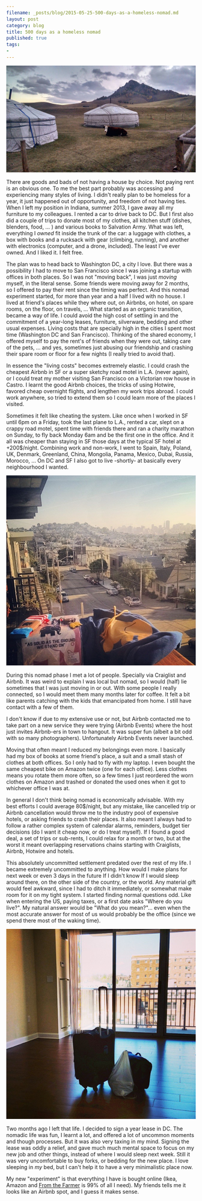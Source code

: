 ```yaml
---
filename: _posts/blog/2015-05-25-500-days-as-a-homeless-nomad.md
layout: post
category: blog 
title: 500 days as a homeless nomad
published: true 
tags:
- 
---
```


![](/images/mongolia.jpg)

There are goods and bads of not having a house by choice. Not paying rent is an obvious one. To me the best part probably was accessing and experiencing many styles of living. I didn't really plan to be homeless for a year, it just happened out of opportunity, and freedom of not having ties. When I left my position in Indiana, summer 2013, I gave away all my furniture to my colleagues. I rented a car to drive back to DC. But I first also did a couple of trips to donate most of my clothes, all kitchen stuff (dishes, blenders, food, ... ) and various books to Salvation Army. What was left, everything I *owned* fit inside the trunk of the car: a luggage with clothes, a box with books and a rucksack with gear (climbing, running), and another with electronics (computer, and a drone, included). The least I've ever owned. And I liked it. I felt free. 

The plan was to head back to Washington DC, a city I love. But there was a possibility I had to move to San Francisco since I was joining a startup with offices in both places. So I was not "moving back", I was just *moving* myself, in the literal sense. Some friends were moving away for 2 months, so I offered to pay their rent since the timing was perfect. And this nomad experiment started, for more than year and a half I lived with no house. I lived at friend's places while they where out, on Airbnbs, on hotel, on spare rooms, on the floor, on travels, ... What started as an organic transition, became a way of life. I could avoid the high cost of settling in and the commitment of a year-long leases, furniture, silverware, bedding and other usual expenses. Living costs that are specially high in the cities I spent most time (Washington DC and San Francisco). Thinking of the shared economy, I offered myself to pay the rent's of friends when they were out, taking care of the pets, ... and yes, sometimes just abusing our friendship and crashing their spare room or floor for a few nights (I really tried to avoid that). 

In essence the "living costs" becomes extremely elastic. I could crash the cheapest Airbnb in SF or a super sketchy road motel in L.A. (never again), or I could treat my mother visiting San Francisco on a Victorian row house in Castro. I learnt the good Airbnb choices, the tricks of using Hotwire, favored cheap overnight flights, and lengthen my work trips abroad. I could work anywhere, so tried to extend them so I could learn more of the places I visited. 

Sometimes it felt like cheating the system. Like once when I worked in SF until 6pm on a Friday, took the last plane to L.A., rented a car, slept on a crappy road motel, spent time with friends there and ran a charity marathon on Sunday, to fly back Monday 6am and be  the first one in the office. And it all was cheaper than staying in SF those days at the typical SF hotel at +200$/night. Combining work and non-work, I went to Spain, Italy, Poland, UK, Denmark, Greenland, China, Mongolia, Panama, Mexico, Dubai, Russia, Morocco, ... On DC and SF I also got to live -shortly- at basically every neighbourhood I wanted.

![](/images/trendsplant.jpg)

During this nomad phase I met a lot of people. Specially via Craiglist and Airbnb. It was weird to explain I was local but nomad, so I would (half) lie sometimes that I was just moving in or out. With some people I really connected, so I would meet them many months later for coffee. It felt a bit like parents catching with the kids that emancipated from home. I still have contact with a few of them.  

I don't know if due to my extensive use or not, but Airbnb contacted me to take part on a new service they were trying (Airbnb Events) where the host just invites Airbnb-ers in town to hangout. It was super fun (albeit a bit odd with so many photographers). Unfortunately Airbnb Events never launched. 

Moving that often meant I reduced my belongings even more. I basically had my box of books at some friend's place, a suit and a small stash of clothes at both offices. So I only had to fly with my laptop. I even bought the same cheapest bike on Amazon twice (one for each office). Less clothes means you rotate them more often, so a few times I just reordered the worn clothes on Amazon and trashed or donated the used ones when it got to whichever office I was at. 

In general I don't think being nomad is economically advisable. With my best efforts I could average 80$/night, but any mistake, like cancelled trip or Airbnb cancellation would throw me to the industry pool of expensive hotels, or asking friends to crash their places. It also meant I always had to follow a rather complex system of calendar alarms, reminders, budget tier decisions (do I want it cheap now, or do I treat myself). If I found a good deal, a set of trips or sub-rents, I could relax for a month or two, but at the worst it meant overlapping reservations chains starting with Craiglists, Airbnb, Hotwire and hotels.

This absolutely uncommitted settlement predated over the rest of my life. I became extremely uncommitted to anything. How would I make plans for next week or even 3 days in the future If I didn't know If I would sleep around there, on the other side of the country, or the world. Any material gift would feel awkward, since I had to ditch it immediately, or somewhat make room for it on my tight system. I started finding normal questions odd. Like when entering the US, paying taxes, or a first date asks "Where do you live?". My natural answer would be "What do you mean?"... even when the most accurate answer for most of us would probably be the office (since we spend there most of the waking time).

![](/images/end-nomad.jpg)

Two months ago I left that life. I decided to sign a year lease in DC. The nomadic life was fun, I learnt a lot, and offered a lot of uncommon moments and though processes. But it was also very taxing in my mind. Signing the lease was oddly a relief, and gave much much mental space to focus on my new job and other things, instead of where I would sleep next week. Still it was very uncomfortable to buy forks, or bedding for the new place. I love sleeping in *my* bed, but I can't help it to have a very minimalistic place now. 

My new "experiment" is that everything I have is bought online (Ikea, Amazon and [From the Farmer](http://wwww.fromthefarmer.com) is 99% of all I need). My friends tells me it looks like an Airbnb spot, and I guess it makes sense.
 



